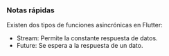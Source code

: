 ### Notas rápidas

Existen dos tipos de funciones asincrónicas en Flutter:
- Stream: Permite la constante respuesta de datos.
- Future: Se espera a la respuesta de un dato.